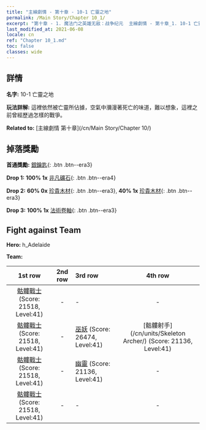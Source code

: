 ```yaml
---
title: "主線劇情 - 第十章 - 10-1 亡靈之地"
permalink: /Main Story/Chapter 10_1/
excerpt: "第十章 - 1. 魔法门之英雄无敌：战争纪元  主線劇情 - 第十章_1. 10-1 亡靈之地"
last_modified_at: 2021-06-08
locale: cn
ref: "Chapter 10_1.md"
toc: false
classes: wide
---
```


## 詳情

 **名字:** 10-1 亡靈之地

 **玩法詳解:** 這裡依然被亡靈所佔據，空氣中瀰漫著死亡的味道，難以想象，這裡之前曾經歷過怎樣的戰爭。

 **Related to:** [主線劇情 第十章](/cn/Main Story/Chapter 10/)

## 掉落獎勵

 **首通獎勵:** [銀鑰匙](/cn/Items/con_693/){: .btn .btn--era3}

 **Drop 1:** **100% 1x** [非凡礦石](/cn/Items/mat_33/){: .btn .btn--era4}

 **Drop 2:** **60% 0x** [珍貴木材](/cn/Items/mat_27/){: .btn .btn--era3}, **40% 1x** [珍貴木材](/cn/Items/mat_27/){: .btn .btn--era3}

 **Drop 3:** **100% 1x** [法術卷軸](/cn/Items/con_694/){: .btn .btn--era3}


## Fight against Team
 **Hero:** h_Adelaide

 **Team:**


  | 1st row | 2nd row | 3rd row | 4th row |
  |:----:|:----:|:----|:----:|
  | [骷髏戰士](/cn/units/Skeleton/) (Score: 21518, Level:41)  | - | - | - |
  | [骷髏戰士](/cn/units/Skeleton/) (Score: 21518, Level:41)  | - | [巫妖](/cn/units/Lich/) (Score: 26474, Level:41)  | [骷髏射手](/cn/units/Skeleton Archer/) (Score: 21136, Level:41)  |
  | [骷髏戰士](/cn/units/Skeleton/) (Score: 21518, Level:41)  | - | [幽靈](/cn/units/Wight/) (Score: 21136, Level:41)  | - |
  | [骷髏戰士](/cn/units/Skeleton/) (Score: 21518, Level:41)  | - | - | - |


